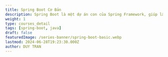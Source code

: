 ```yaml
---
title: Spring Boot Cơ Bản
description: Spring Boot là một dự án con của Spring Framework, giúp lập trình viên xây dựng các ứng dụng Java một cách nhanh chóng và dễ dàng. Bài học này sẽ giới thiệu về Spring Boot và cách sử dụng nó để phát triển các ứng dụng Java.
weight: 1
type: courses_detail
tags: [spring-boot, java]
draft: false
featuredImage: /series-banner/spring-boot-basic.webp
lastmod: 2024-06-28T19:23:30.000Z
author: DUY TRAN
---
```



